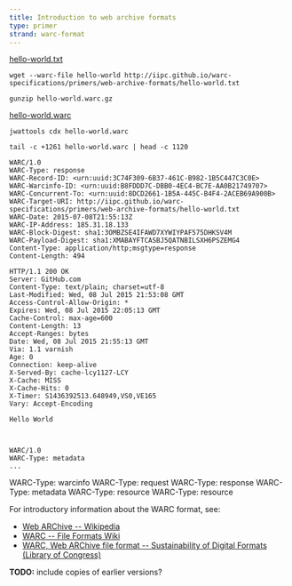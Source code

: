 ```yaml
---
title: Introduction to web archive formats
type: primer
strand: warc-format
---
```


[hello-world.txt](./hello-world.txt)

    wget --warc-file hello-world http://iipc.github.io/warc-specifications/primers/web-archive-formats/hello-world.txt

    gunzip hello-world.warc.gz

[hello-world.warc](./hello-world.warc)

    jwattools cdx hello-world.warc

    tail -c +1261 hello-world.warc | head -c 1120

```    
WARC/1.0
WARC-Type: response
WARC-Record-ID: <urn:uuid:3C74F309-6B37-461C-B982-1B5C447C3C0E>
WARC-Warcinfo-ID: <urn:uuid:B8FDDD7C-DBB0-4EC4-BC7E-AA0B21749707>
WARC-Concurrent-To: <urn:uuid:8DCD2661-1B5A-445C-B4F4-2ACEB69A900B>
WARC-Target-URI: http://iipc.github.io/warc-specifications/primers/web-archive-formats/hello-world.txt
WARC-Date: 2015-07-08T21:55:13Z
WARC-IP-Address: 185.31.18.133
WARC-Block-Digest: sha1:3OMBZSE4IFAWD7XYWIYPAF575DHKSV4M
WARC-Payload-Digest: sha1:XMABAYFTCASBJ5QATNBILSXH6PSZEMG4
Content-Type: application/http;msgtype=response
Content-Length: 494

HTTP/1.1 200 OK
Server: GitHub.com
Content-Type: text/plain; charset=utf-8
Last-Modified: Wed, 08 Jul 2015 21:53:08 GMT
Access-Control-Allow-Origin: *
Expires: Wed, 08 Jul 2015 22:05:13 GMT
Cache-Control: max-age=600
Content-Length: 13
Accept-Ranges: bytes
Date: Wed, 08 Jul 2015 21:55:13 GMT
Via: 1.1 varnish
Age: 0
Connection: keep-alive
X-Served-By: cache-lcy1127-LCY
X-Cache: MISS
X-Cache-Hits: 0
X-Timer: S1436392513.648949,VS0,VE165
Vary: Accept-Encoding

Hello World



WARC/1.0
WARC-Type: metadata
...
```


WARC-Type: warcinfo
WARC-Type: request
WARC-Type: response
WARC-Type: metadata
WARC-Type: resource
WARC-Type: resource


For introductory information about the WARC format, see:

* [Web ARChive -- Wikipedia](http://en.wikipedia.org/wiki/Web_ARChive)
* [WARC -- File Formats Wiki](http://fileformats.archiveteam.org/wiki/WARC)
* [WARC, Web ARChive file format -- Sustainability of Digital Formats (Library of Congress)](http://www.digitalpreservation.gov/formats/fdd/fdd000236.shtml)

**TODO:** include copies of earlier versions?

